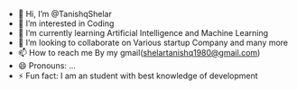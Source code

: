 - 👋 Hi, I’m @TanishqShelar
- 👀 I’m interested in Coding
- 🌱 I’m currently learning Artificial Intelligence and Machine Learning
- 💞️ I’m looking to collaborate on Various startup Company and many more
- 📫 How to reach me By my gmail(shelartanishq1980@gmail.com)
- 😄 Pronouns: ...
- ⚡ Fun fact: I am an student with best knowledge of development

<!---
TanishqShelar/TanishqShelar is a ✨ special ✨ repository because its `README.md` (this file) appears on your GitHub profile.
You can click the Preview link to take a look at your changes.
--->
